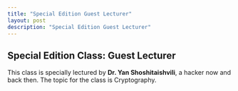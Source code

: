 ```yaml
---
title: "Special Edition Guest Lecturer"
layout: post
description: "Special Edition Guest Lecturer"
---
```


## Special Edition Class: Guest Lecturer
This class is specially lectured by **Dr. Yan Shoshitaishvili**, a hacker now and back then.
The topic for the class is Cryptography. 